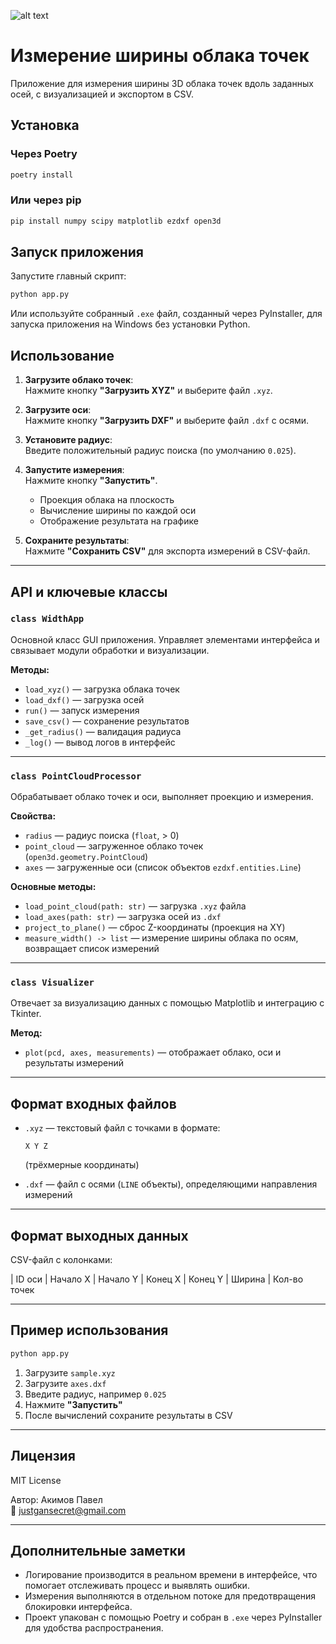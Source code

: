 ![alt text](http://postimg.su/image/IfQ75TeV/sample.png)

# Измерение ширины облака точек

Приложение для измерения ширины 3D облака точек вдоль заданных осей, с визуализацией и экспортом в CSV.

## Установка

### Через Poetry

```bash
poetry install
```

### Или через pip

```bash
pip install numpy scipy matplotlib ezdxf open3d
```

## Запуск приложения

Запустите главный скрипт:

```bash
python app.py
```

Или используйте собранный `.exe` файл, созданный через PyInstaller, для запуска приложения на Windows без установки Python.

## Использование

1. **Загрузите облако точек**:  
   Нажмите кнопку **"Загрузить XYZ"** и выберите файл `.xyz`.

2. **Загрузите оси**:  
   Нажмите кнопку **"Загрузить DXF"** и выберите файл `.dxf` с осями.

3. **Установите радиус**:  
   Введите положительный радиус поиска (по умолчанию `0.025`).

4. **Запустите измерения**:  
   Нажмите кнопку **"Запустить"**.

    - Проекция облака на плоскость
    - Вычисление ширины по каждой оси
    - Отображение результата на графике

5. **Сохраните результаты**:  
   Нажмите **"Сохранить CSV"** для экспорта измерений в CSV-файл.

---

## API и ключевые классы

### `class WidthApp`

Основной класс GUI приложения. Управляет элементами интерфейса и связывает модули обработки и визуализации.

**Методы:**

- `load_xyz()` — загрузка облака точек  
- `load_dxf()` — загрузка осей  
- `run()` — запуск измерения  
- `save_csv()` — сохранение результатов  
- `_get_radius()` — валидация радиуса  
- `_log()` — вывод логов в интерфейс  

---

### `class PointCloudProcessor`

Обрабатывает облако точек и оси, выполняет проекцию и измерения.

**Свойства:**

- `radius` — радиус поиска (`float`, > 0)  
- `point_cloud` — загруженное облако точек (`open3d.geometry.PointCloud`)  
- `axes` — загруженные оси (список объектов `ezdxf.entities.Line`)  

**Основные методы:**

- `load_point_cloud(path: str)` — загрузка `.xyz` файла  
- `load_axes(path: str)` — загрузка осей из `.dxf`  
- `project_to_plane()` — сброс Z-координаты (проекция на XY)  
- `measure_width() -> list` — измерение ширины облака по осям, возвращает список измерений  

---

### `class Visualizer`

Отвечает за визуализацию данных с помощью Matplotlib и интеграцию с Tkinter.

**Метод:**

- `plot(pcd, axes, measurements)` — отображает облако, оси и результаты измерений  

---

## Формат входных файлов

- `.xyz` — текстовый файл с точками в формате:  
  ```
  X Y Z
  ```
  (трёхмерные координаты)

- `.dxf` — файл с осями (`LINE` объекты), определяющими направления измерений

---

## Формат выходных данных

CSV-файл с колонками:

| ID оси | Начало X | Начало Y | Конец X | Конец Y | Ширина | Кол-во точек
 
---

## Пример использования

```bash
python app.py
```

1. Загрузите `sample.xyz`  
2. Загрузите `axes.dxf`  
3. Введите радиус, например `0.025`  
4. Нажмите **"Запустить"**  
5. После вычислений сохраните результаты в CSV

---

## Лицензия

MIT License

Автор: Акимов Павел  
📧 justgansecret@gmail.com

---


## Дополнительные заметки

- Логирование производится в реальном времени в интерфейсе, что помогает отслеживать процесс и выявлять ошибки.
- Измерения выполняются в отдельном потоке для предотвращения блокировки интерфейса.
- Проект упакован с помощью Poetry и собран в `.exe` через PyInstaller для удобства распространения.
